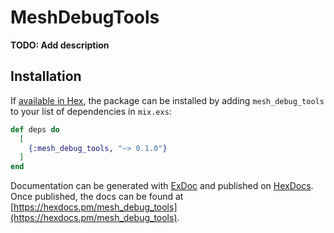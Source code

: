 # MeshDebugTools

**TODO: Add description**

## Installation

If [available in Hex](https://hex.pm/docs/publish), the package can be installed
by adding `mesh_debug_tools` to your list of dependencies in `mix.exs`:

```elixir
def deps do
  [
    {:mesh_debug_tools, "~> 0.1.0"}
  ]
end
```

Documentation can be generated with [ExDoc](https://github.com/elixir-lang/ex_doc)
and published on [HexDocs](https://hexdocs.pm). Once published, the docs can
be found at [https://hexdocs.pm/mesh_debug_tools](https://hexdocs.pm/mesh_debug_tools).

